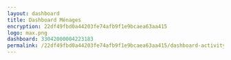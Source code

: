 ```yaml
---
layout: dashboard
title: Dashboard Ménages
encryption: 22df49fbd0a44203fe74afb9f1e9bcaea63aa415
logo: max.png
dashboard: 33042000004223183
permalink: /22df49fbd0a44203fe74afb9f1e9bcaea63aa415/dashboard-activity/
---
```

